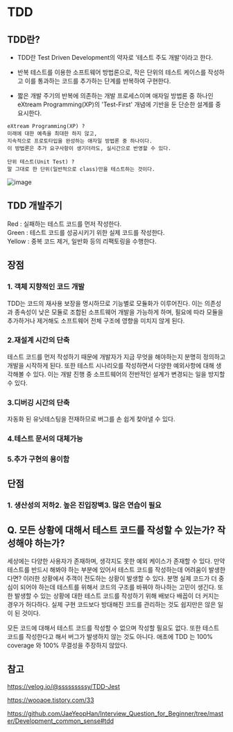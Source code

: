 # TDD
## TDD란?
 - TDD란 Test Driven Development의 약자로 '테스트 주도 개발'이라고 한다. 

- 반복 테스트를 이용한 소프트웨어 방법론으로, 작은 단위의 테스트 케이스를 작성하고 이를 통과하는 코드를 추가하는 단계를 반복하여 구현한다.

- 짧은 개발 주기의 반복에 의존하는 개발 프로세스이며 애자일 방법론 중 하나인 eXtream Programming(XP)의 'Test-First' 개념에 기반을 둔 단순한 설계를 중요시한다. 
```
eXtream Programming(XP) ?  
미래에 대한 예측을 최대한 하지 않고, 
지속적으로 프로토타입을 완성하는 애자일 방법론 중 하나이다.
이 방법론은 추가 요구사항이 생기더라도, 실시간으로 반영할 수 있다. 
```
```
단위 테스트(Unit Test) ? 
말 그대로 한 단위(일반적으로 class)만을 테스트하는 것이다. 
```
![image](https://user-images.githubusercontent.com/80516736/228842489-068b6105-b3c3-4b07-bba6-7cf3e35f697a.png)

## TDD 개발주기
Red : 실패하는 테스트 코드를 먼저 작성한다. <br/>
Green : 테스트 코드를 성공시키기 위한 실제 코드를 작성한다.  <br/>
Yellow : 중복 코드 제거, 일반화 등의 리팩토링을 수행한다.  <br/>

 

## 장점
### 1. 객체 지향적인 코드 개발

TDD는 코드의 재사용 보장을 명시하므로 기능별로 모듈화가 이루어진다. 이는 의존성과 종속성이 낮은 모듈로 조합된 소프트웨어 개발을 가능하게 하며, 필요에 따라 모듈을 추가하거나 제거해도 소프트웨어 전체 구조에 영향을 미치지 않게 된다.

### 2.재설계 시간의 단축

테스트 코드를 먼저 작성하기 때문에 개발자가 지금 무엇을 해야하는지 분명히 정의하고 개발을 시작하게 된다. 또한 테스트 시나리오를 작성하면서 다양한 예외사항에 대해 생각해볼 수 있다. 이는 개발 진행 중 소프트웨어의 전반적인 설계가 변경되는 일을 방지할 수 있다.

### 3.디버깅 시간의 단축

자동화 된 유닛테스팅을 전재하므로 버그를 손 쉽게 찾아낼 수 있다.

### 4.테스트 문서의 대체가능

### 5.추가 구현의 용이함

 

## 단점
### 1. 생산성의 저하2. 높은 진입장벽3. 많은 연습이 필요

 

## Q. 모든 상황에 대해서 테스트 코드를 작성할 수 있는가? 작성해야 하는가?

세상에는 다양한 사용자가 존재하며, 생각지도 못한 예외 케이스가 존재할 수 있다. 만약 테스트를 반드시 해봐야 하는 부분에 있어서 테스트 코드를 작성하는데 어려움이 발생한다면? 이러한 상황에서 주객이 전도하는 상황이 발생할 수 있다. 분명 실제 코드가 더 중심이 되어야 하는데 테스트를 위해서 코드의 구조를 바꿔야 하나하는 고민이 생긴다. 또한 발생할 수 있는 상황에 대한 테스트 코드를 작성하기 위해 배보다 배꼽이 더 커지는 경우가 허다하다. 실제 구현 코드보다 방대해진 코드를 관리하는 것도 쉽지만은 않은 일이 된 것이다.

모든 코드에 대해서 테스트 코드를 작성할 수 없으며 작성할 필요도 없다. 또한 테스트 코드를 작성한다고 해서 버그가 발생하지 않는 것도 아니다. 애초에 TDD 는 100% coverage 와 100% 무결성을 주장하지 않았다.

 

## 참고

https://velog.io/@sssssssssy/TDD-Jest

https://wooaoe.tistory.com/33

https://github.com/JaeYeopHan/Interview_Question_for_Beginner/tree/master/Development_common_sense#tdd
